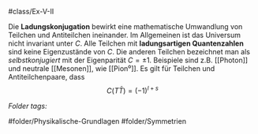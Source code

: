 #class/Ex-V-II 

Die **Ladungskonjugation** bewirkt eine mathematische Umwandlung von Teilchen und Antiteilchen ineinander. Im Allgemeinen ist das Universum nicht invariant unter $C$. Alle Teilchen mit **ladungsartigen Quantenzahlen** sind keine Eigenzustände von $C$. Die anderen Teilchen bezeichnet man als *selbstkonjugiert* mit der Eigenparität $C = \pm 1$. Beispiele sind z.B. [[Photon]] und neutrale [[Mesonen]], wie [[Pion⁰]]. Es gilt für Teilchen und Antiteilchenpaare, dass
$$
C(T \bar T) = (-1)^{l+s}
$$



 *Folder tags:*

#folder/Physikalische-Grundlagen #folder/Symmetrien